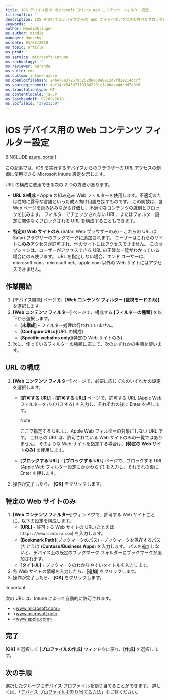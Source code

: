 ```yaml
---
title: iOS デバイス用の Microsoft Intune Web コンテンツ フィルター設定
titlesuffix: ''
description: iOS を実行するデバイスからの Web サイトへのアクセスの許可とブロックに使用できる Microsoft Intune 設定について説明します。
keywords: ''
author: MandiOhlinger
ms.author: mandia
manager: dougeby
ms.date: 03/05/2018
ms.topic: article
ms.prod: ''
ms.service: microsoft-intune
ms.technology: ''
ms.reviewer: karanda
ms.suite: ems
ms.custom: intune-azure
ms.openlocfilehash: 24be76637257a3252d6660e8912d7fd2e214dccf
ms.sourcegitcommit: 4ef14cc543b73191862201c1e0bae44dddd7d9f6
ms.translationtype: HT
ms.contentlocale: ja-JP
ms.lasthandoff: 07/09/2018
ms.locfileid: "37921350"
---
```

# <a name="web-content-filter-settings-for-ios-devices"></a>iOS デバイス用の Web コンテンツ フィルター設定

[!INCLUDE [azure_portal](./includes/azure_portal.md)]

この記事では、iOS を実行するデバイスからのブラウザーの URL アクセスの制御に使用できる Microsoft Intune 設定を示します。

URL の構成に使用できる次の 2 つの方法があります。

- **URL の構成** - Apple の組み込み Web フィルターを使用します。不適切または性的に露骨な言語といった成人向け用語を探すものです。 この関数は、各 Web ページを読み込みながら評価し、不適切なコンテンツの識別とブロックを試みます。 フィルターでチェックされない URL、またはフィルター設定に関係なくブロックされる URL を構成することもできます。

- **特定の Web サイトのみ** (Safari Web ブラウザーのみ) - これらの URL は Safari ブラウザーのブックマークに追加されます。 ユーザーはこれらのサイトに**のみ**アクセスが許可され、他のサイトにはアクセスできません。 このオプションは、ユーザーがアクセスできる URL の正確な一覧がわかっている場合にのみ使います。
URL を指定しない場合、エンド ユーザーは、microsoft.com、microsoft.net、apple.com 以外の Web サイトにはアクセスできません。

## <a name="get-started"></a>作業開始

1. [デバイス機能] ページで、**[Web コンテンツ フィルター (監視モードのみ)]** を選択します。
2. **[Web コンテンツ フィルター]** ページで、構成する **[フィルターの種類]** を以下から選択します。
    - **[未構成]** - フィルター処理は行われていません。
    - **[Configure URLs]**(URL の構成)
    - **[Specific websites only]**(特定の Web サイトのみ)
3. 次に、使っているフィルターの種類に応じて、次のいずれかの手順を使います。


## <a name="configure-urls"></a>URL の構成

1. **[Web コンテンツ フィルター]** ページで、必要に応じて次のいずれかの設定を選択します。
   - **[許可する URL]** - **[許可する URL]** ページで、許可する URL (Apple Web フィルターをバイパスする) を入力し、それぞれの後に Enter を押します。
     > [!NOTE]
     > ここで指定する URL は、Apple Web フィルターの対象にしない URL です。 これらの URL は、許可されている Web サイトのみの一覧ではありません。 そのような Web サイトを指定する場合は、**[特定の Web サイトのみ]** を使用します。

   - **[ブロックする URL]** - **[ブロックする URL]** ページで、ブロックする URL (Apple Web フィルター設定にかかわらず) を入力し、それぞれの後に Enter を押します。
2. 操作が完了したら、 **[OK]** をクリックします。


## <a name="specific-websites-only"></a>特定の Web サイトのみ

1. **[Web コンテンツ フィルター]** ウィンドウで、許可する Web サイトごとに、以下の設定を構成します。
    - **[URL]** - 許可する Web サイトの URL (たとえば `https://www.contoso.com`) を入力します。
    - **[Bookmark Path]**(ブックマークのパス) - ブックマークを保存するパス (たとえば **/Contoso/Business Apps**) を入力します。 パスを追加しないと、デバイス上の既定のブックマーク フォルダーにブックマークが追加されます。
    - **[タイトル]** - ブックマークのわかりやすいタイトルを入力します。
2. 各 Web サイトの情報を入力したら、**[追加]** をクリックします。
3. 操作が完了したら、 **[OK]** をクリックします。

> [!IMPORTANT]
> 次の URL は、Intune によって自動的に許可されます。
> - <www.microsoft.com>
> - <www.microsoft.net>
> - <www.apple.com>

## <a name="finish-up"></a>完了

**[OK]** を選択して **[プロファイルの作成]** ウィンドウに戻り、**[作成]** を選択します。

## <a name="next-steps"></a>次の手順

選択したグループにデバイス プロファイルを割り当てることができます。 詳しくは、「[デバイス プロファイルを割り当てる方法](device-profile-assign.md)」をご覧ください。

